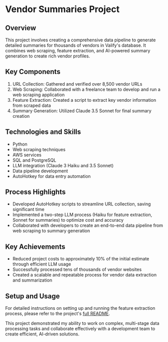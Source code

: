 # Vendor Summaries Project

## Overview

This project involves creating a comprehensive data pipeline to generate detailed summaries for thousands of vendors in Valify's database. It combines web scraping, feature extraction, and AI-powered summary generation to create rich vendor profiles.

## Key Components

1. URL Collection: Gathered and verified over 8,500 vendor URLs
2. Web Scraping: Collaborated with a freelance team to develop and run a web scraping application
3. Feature Extraction: Created a script to extract key vendor information from scraped data
4. Summary Generation: Utilized Claude 3.5 Sonnet for final summary creation

## Technologies and Skills

- Python
- Web scraping techniques
- AWS services
- SQL and PostgreSQL
- LLM integration (Claude 3 Haiku and 3.5 Sonnet)
- Data pipeline development
- AutoHotkey for data entry automation

## Process Highlights

- Developed AutoHotkey scripts to streamline URL collection, saving significant time
- Implemented a two-step LLM process (Haiku for feature extraction, Sonnet for summaries) to optimize cost and accuracy
- Collaborated with developers to create an end-to-end data pipeline from web scraping to summary generation

## Key Achievements

- Reduced project costs to approximately 10% of the initial estimate through efficient LLM usage
- Successfully processed tens of thousands of vendor websites
- Created a scalable and repeatable process for vendor data extraction and summarization

## Setup and Usage

For detailed instructions on setting up and running the feature extraction process, please refer to the project's [full README](./README.md).

This project demonstrated my ability to work on complex, multi-stage data processing tasks and collaborate effectively with a development team to create efficient, AI-driven solutions.
